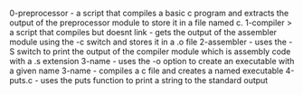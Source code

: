 0-preprocessor - a script that compiles a basic c program and extracts the output of the preprocessor module to store it in a file named c.
1-compiler > a script that compiles but doesnt link - gets the output of the assembler module using the -c switch and stores it in a .o file
2-assembler - uses the -S switch to print the output of the compiler module which is assembly  code with a .s extension
3-name - uses the -o option to create an executable with a given name
3-name - compiles a c file and creates a named executable
4-puts.c - uses the puts function to print a string to the standard output
